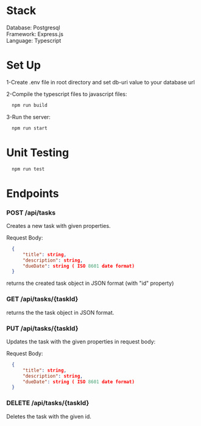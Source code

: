 
# Stack

Database: Postgresql\
Framework: Express.js\
Language: Typescript

# Set Up

1-Create .env file in root directory and set db-uri value to your database url

2-Compile the typescript files to javascript files:

```bash
  npm run build
```

3-Run the server:

```bash
  npm run start
```

# Unit Testing

```bash
  npm run test
```

# Endpoints

### POST /api/tasks
Creates a new task with given properties.

Request Body: 
```json
  {
      "title": string,
      "description": string,
      "dueDate": string ( ISO 8601 date format)
  }
```

returns the created task object in JSON format (with "id" property)

### GET /api/tasks/{taskId}

returns the the task object in JSON format.

### PUT /api/tasks/{taskId}

Updates the task with the given properties in request body:

Request Body: 
```json
  {
      "title": string,
      "description": string,
      "dueDate": string ( ISO 8601 date format)
  }
```

### DELETE /api/tasks/{taskId}

Deletes the task with the given id.

